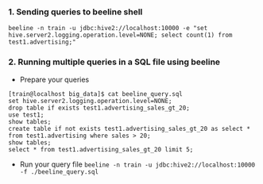 ### 1. Sending queries to beeline shell
` beeline -n train -u jdbc:hive2://localhost:10000 -e "set hive.server2.logging.operation.level=NONE; select count(1) from test1.advertising;" `  

### 2. Running multiple queries in a SQL file using beeline
- Prepare your queries
```
[train@localhost big_data]$ cat beeline_query.sql
set hive.server2.logging.operation.level=NONE;
drop table if exists test1.advertising_sales_gt_20;
use test1;
show tables;
create table if not exists test1.advertising_sales_gt_20 as select * from test1.advertising where sales > 20;
show tables;
select * from test1.advertising_sales_gt_20 limit 5;
```

- Run your query file
` beeline -n train -u jdbc:hive2://localhost:10000 -f ./beeline_query.sql  ` 